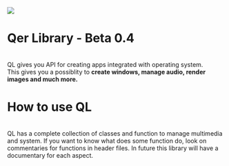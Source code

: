 <img src = http://olekolek1000.pl/F/dark/small.png>
<h1> <b>Qer Library</b> - Beta 0.4 </h1>
<br>
QL gives you API for creating apps integrated with operating system. <br>
This gives you a possiblity to <b>create windows, manage audio, render images and much more.</b> 
<h1>How to use QL</h1>
<br>
QL has a complete collection of classes and function to manage multimedia and system.
If you want to know what does some function do, look on commentaries for functions in header files.
In future this library will have a documentary for each aspect.